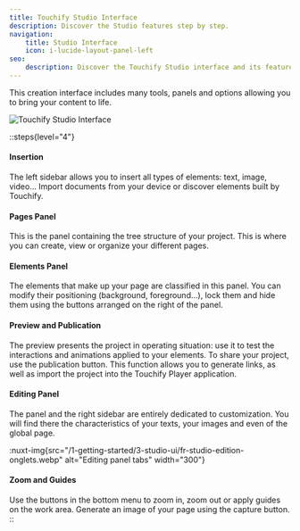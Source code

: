 ```yaml
---
title: Touchify Studio Interface
description: Discover the Studio features step by step.
navigation:
    title: Studio Interface
    icon: i-lucide-layout-panel-left
seo:
    description: Discover the Touchify Studio interface and its features.
---
```


This creation interface includes many tools, panels and options allowing you to bring your content to life.

![Touchify Studio Interface](/1-getting-started/3-studio-ui/fr-studio-interface.webp)

::steps{level="4"}

#### Insertion

The left sidebar allows you to insert all types of elements: text, image, video... Import documents from your device or discover elements built by Touchify.

#### Pages Panel

This is the panel containing the tree structure of your project. This is where you can create, view or organize your different pages.

#### Elements Panel

The elements that make up your page are classified in this panel. You can modify their positioning (background, foreground...), lock them and hide them using the buttons arranged on the right of the panel.

#### Preview and Publication

The preview presents the project in operating situation: use it to test the interactions and animations applied to your elements.
To share your project, use the publication button. This function allows you to generate links, as well as import the project into the Touchify Player application.

#### Editing Panel

The panel and the right sidebar are entirely dedicated to customization. You will find there the characteristics of your texts, your images and even of the global page.

:nuxt-img{src="/1-getting-started/3-studio-ui/fr-studio-edition-onglets.webp" alt="Editing panel tabs" width="300"}

#### Zoom and Guides

Use the buttons in the bottom menu to zoom in, zoom out or apply guides on the work area. Generate an image of your page using the capture button.
::